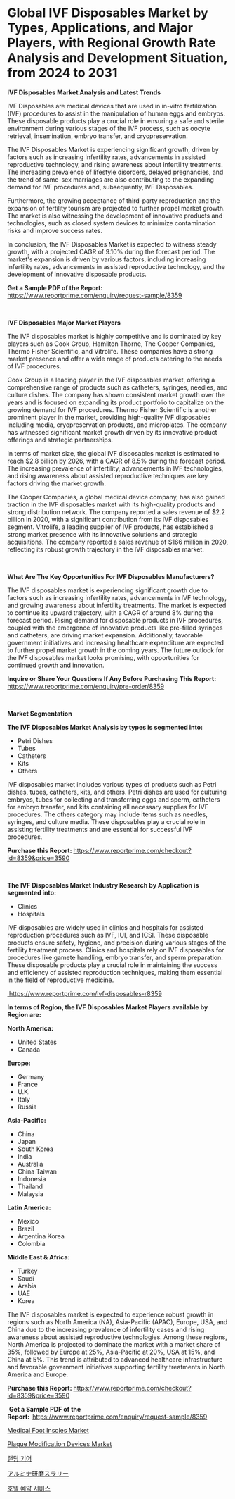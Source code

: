 <p><h1>Global IVF Disposables Market by Types, Applications, and Major Players, with Regional Growth Rate Analysis and Development Situation, from 2024 to 2031</h1></p><p><strong>IVF Disposables Market Analysis and Latest Trends</strong></p>
<p><p>IVF Disposables are medical devices that are used in in-vitro fertilization (IVF) procedures to assist in the manipulation of human eggs and embryos. These disposable products play a crucial role in ensuring a safe and sterile environment during various stages of the IVF process, such as oocyte retrieval, insemination, embryo transfer, and cryopreservation.</p><p>The IVF Disposables Market is experiencing significant growth, driven by factors such as increasing infertility rates, advancements in assisted reproductive technology, and rising awareness about infertility treatments. The increasing prevalence of lifestyle disorders, delayed pregnancies, and the trend of same-sex marriages are also contributing to the expanding demand for IVF procedures and, subsequently, IVF Disposables.</p><p>Furthermore, the growing acceptance of third-party reproduction and the expansion of fertility tourism are projected to further propel market growth. The market is also witnessing the development of innovative products and technologies, such as closed system devices to minimize contamination risks and improve success rates.</p><p>In conclusion, the IVF Disposables Market is expected to witness steady growth, with a projected CAGR of 9.10% during the forecast period. The market's expansion is driven by various factors, including increasing infertility rates, advancements in assisted reproductive technology, and the development of innovative disposable products.</p></p>
<p><strong>Get a Sample PDF of the Report:&nbsp;</strong> <a href="https://www.reportprime.com/enquiry/request-sample/8359">https://www.reportprime.com/enquiry/request-sample/8359</a></p>
<p>&nbsp;</p>
<p><strong>IVF Disposables Major Market Players</strong></p>
<p><p>The IVF disposables market is highly competitive and is dominated by key players such as Cook Group, Hamilton Thorne, The Cooper Companies, Thermo Fisher Scientific, and Vitrolife. These companies have a strong market presence and offer a wide range of products catering to the needs of IVF procedures.</p><p>Cook Group is a leading player in the IVF disposables market, offering a comprehensive range of products such as catheters, syringes, needles, and culture dishes. The company has shown consistent market growth over the years and is focused on expanding its product portfolio to capitalize on the growing demand for IVF procedures. Thermo Fisher Scientific is another prominent player in the market, providing high-quality IVF disposables including media, cryopreservation products, and microplates. The company has witnessed significant market growth driven by its innovative product offerings and strategic partnerships.</p><p>In terms of market size, the global IVF disposables market is estimated to reach $2.8 billion by 2026, with a CAGR of 8.5% during the forecast period. The increasing prevalence of infertility, advancements in IVF technologies, and rising awareness about assisted reproductive techniques are key factors driving the market growth.</p><p>The Cooper Companies, a global medical device company, has also gained traction in the IVF disposables market with its high-quality products and strong distribution network. The company reported a sales revenue of $2.2 billion in 2020, with a significant contribution from its IVF disposables segment. Vitrolife, a leading supplier of IVF products, has established a strong market presence with its innovative solutions and strategic acquisitions. The company reported a sales revenue of $166 million in 2020, reflecting its robust growth trajectory in the IVF disposables market.</p></p>
<p>&nbsp;</p>
<p><strong>What Are The Key Opportunities For IVF Disposables Manufacturers?</strong></p>
<p><p>The IVF disposables market is experiencing significant growth due to factors such as increasing infertility rates, advancements in IVF technology, and growing awareness about infertility treatments. The market is expected to continue its upward trajectory, with a CAGR of around 8% during the forecast period. Rising demand for disposable products in IVF procedures, coupled with the emergence of innovative products like pre-filled syringes and catheters, are driving market expansion. Additionally, favorable government initiatives and increasing healthcare expenditure are expected to further propel market growth in the coming years. The future outlook for the IVF disposables market looks promising, with opportunities for continued growth and innovation.</p></p>
<p><strong>Inquire or Share Your Questions If Any Before Purchasing This Report:</strong> <a href="https://www.reportprime.com/enquiry/pre-order/8359">https://www.reportprime.com/enquiry/pre-order/8359</a></p>
<p>&nbsp;</p>
<p><strong>Market Segmentation</strong></p>
<p><strong>The IVF Disposables Market Analysis by types is segmented into:</strong></p>
<p><ul><li>Petri Dishes</li><li>Tubes</li><li>Catheters</li><li>Kits</li><li>Others</li></ul></p>
<p><p>IVF disposables market includes various types of products such as Petri dishes, tubes, catheters, kits, and others. Petri dishes are used for culturing embryos, tubes for collecting and transferring eggs and sperm, catheters for embryo transfer, and kits containing all necessary supplies for IVF procedures. The others category may include items such as needles, syringes, and culture media. These disposables play a crucial role in assisting fertility treatments and are essential for successful IVF procedures.</p></p>
<p><strong>Purchase this Report:&nbsp;</strong><a href="https://www.reportprime.com/checkout?id=8359&price=3590">https://www.reportprime.com/checkout?id=8359&price=3590</a></p>
<p>&nbsp;</p>
<p><strong>The IVF Disposables Market Industry Research by Application is segmented into:</strong></p>
<p><ul><li>Clinics</li><li>Hospitals</li></ul></p>
<p><p>IVF disposables are widely used in clinics and hospitals for assisted reproduction procedures such as IVF, IUI, and ICSI. These disposable products ensure safety, hygiene, and precision during various stages of the fertility treatment process. Clinics and hospitals rely on IVF disposables for procedures like gamete handling, embryo transfer, and sperm preparation. These disposable products play a crucial role in maintaining the success and efficiency of assisted reproduction techniques, making them essential in the field of reproductive medicine.</p></p>
<p><a href="https://www.reportprime.com/ivf-disposables-r8359">&nbsp;https://www.reportprime.com/ivf-disposables-r8359</a></p>
<p><strong>In terms of Region, the IVF Disposables Market Players available by Region are:</strong></p>
<p>
    <p> <strong> North America: </strong>
        <ul>
            <li>United States</li>
            <li>Canada</li>
        </ul>
        </p> 
    <p> <strong> Europe: </strong>
        <ul>
            <li>Germany</li>
            <li>France</li>
            <li>U.K.</li>
            <li>Italy</li>
            <li>Russia</li>
        </ul>
        </p> 
    <p> <strong> Asia-Pacific: </strong>
        <ul>
            <li>China</li>
            <li>Japan</li>
            <li>South Korea</li>
            <li>India</li>
            <li>Australia</li>
            <li>China Taiwan</li>
            <li>Indonesia</li>
            <li>Thailand</li>
            <li>Malaysia</li>
        </ul>
        </p> 
    <p> <strong> Latin America: </strong>
        <ul>
            <li>Mexico</li>
            <li>Brazil</li>
            <li>Argentina Korea</li>
            <li>Colombia</li>
        </ul>
        </p> 
    <p> <strong> Middle East & Africa: </strong>
        <ul>
            <li>Turkey</li>
            <li>Saudi</li>
            <li>Arabia</li>
            <li>UAE</li>
            <li>Korea</li>
        </ul>
    </p>
    </p>
<p><p>The IVF disposables market is expected to experience robust growth in regions such as North America (NA), Asia-Pacific (APAC), Europe, USA, and China due to the increasing prevalence of infertility cases and rising awareness about assisted reproductive technologies. Among these regions, North America is projected to dominate the market with a market share of 35%, followed by Europe at 25%, Asia-Pacific at 20%, USA at 15%, and China at 5%. This trend is attributed to advanced healthcare infrastructure and favorable government initiatives supporting fertility treatments in North America and Europe.</p></p>
<p><strong>Purchase this Report: </strong><a href="https://www.reportprime.com/checkout?id=8359&price=3590">https://www.reportprime.com/checkout?id=8359&price=3590</a></p>
<p>&nbsp;<strong>Get a Sample PDF of the Report:&nbsp;&nbsp;</strong><a href="https://www.reportprime.com/enquiry/request-sample/8359">https://www.reportprime.com/enquiry/request-sample/8359</a></p>
<p><strong></strong></p>
<p><p><a href="https://github.com/AndreanneHane2023/Market-Research-Report-List-1/blob/main/medical-foot-insoles-market.md">Medical Foot Insoles Market</a></p><p><a href="https://github.com/RyleeBauch2023/Market-Research-Report-List-1/blob/main/plaque-modification-devices-market.md">Plaque Modification Devices Market</a></p><p><a href="https://github.com/wallacBahrtyinger567686/Market-Research-Report-List-1/blob/main/419745173031.md">랜딩 기어</a></p><p><a href="https://github.com/kegley4963/Market-Research-Report-List-1/blob/main/645323277252.md">アルミナ研磨スラリー</a></p><p><a href="https://github.com/AidenReinger/Market-Research-Report-List-1/blob/main/597735273032.md">호텔 예약 서비스</a></p></p>
